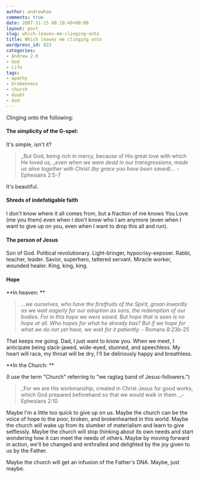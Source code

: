 ```yaml
---
author: andrewhao
comments: true
date: 2007-11-15 08:10:49+00:00
layout: post
slug: which-leaves-me-clinging-onto
title: Which leaves me clinging onto
wordpress_id: 823
categories:
- Andrew 2.0
- God
- Life
tags:
- apathy
- brokenness
- church
- doubt
- God
---
```


Clinging onto the following:


#### The simplicity of the G-spel:


It's simple, isn't it?


> _But God, being rich in mercy, because of His great love with which He loved us, __even when we were dead in our transgressions, made us alive together with Christ (by grace you have been saved)..._ - Ephesians 2:5-7


It's beautiful.


#### Shreds of indefatigable faith


I don't know where it all comes from, but a fraction of me knows You Love (me you them) even when I don't know who I am anymore (even when I want to give up on you, even when I want to drop this all and run).


#### The person of Jesus


Son of God. Political revolutionary. Light-bringer, hypocrisy-exposer. Rabbi, teacher, leader. Savior, superhero, tattered servant. Miracle worker, wounded healer. King, king, king.


#### Hope


**In heaven: **


> _...we ourselves, who have the firstfruits of the Spirit, groan inwardly as we wait eagerly for our adoption as sons, the redemption of our bodies. For in this hope we were saved. But hope that is seen is no hope at all. Who hopes for what he already has? But if we hope for what we do not yet have, we wait for it patiently._ - Romans 8:23b-25


That keeps me going. Dad, I just want to know you. When we meet, I anticipate being slack-jawed, wide-eyed, stunned, and speechless. My heart will race, my throat will be dry, I'll be deliriously happy and breathless.

**In the Church: **

(I use the term "Church" referring to "we ragtag band of Jesus-followers.")


> _For we are His workmanship, created in Christ Jesus for good works, which God prepared beforehand so that we would walk in them. _- Ephesians 2:10


Maybe I'm a little too quick to give up on us. Maybe the church can be the voice of hope to the poor, broken, and brokenhearted in this world. Maybe the church will wake up from its slumber of materialism and learn to give selflessly. Maybe the church will stop thinking about its own needs and start wondering how it can meet the needs of others. Maybe by moving forward in action, we'll be changed and enthralled and delighted by the joy given to us by the Father.

Maybe the church will get an infusion of the Father's DNA. Maybe, just maybe.
